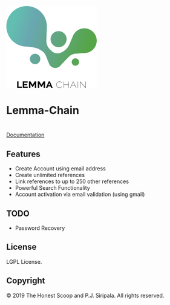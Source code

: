 
![Lemma-Chain](https://github.com/thehonestscoop/lemma-chain/raw/master/logo.png)

# Lemma-Chain

# 

[Documentation](https://thehonestscoop.com/docs/lemma-chain)

## Features

* Create Account using email address
* Create unlimited references
* Link references to up to 250 other references
* Powerful Search Functionality
* Account activation via email validation (using gmail)

## TODO

* Password Recovery

## License

LGPL License.


## Copyright

© 2019 The Honest Scoop and P.J. Siripala. All rights reserved.